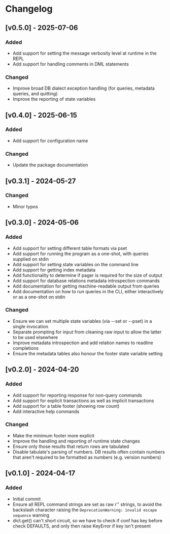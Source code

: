 # Changelog

## [v0.5.0] - 2025-07-06

### Added

- Add support for setting the message verbosity level at runtime in the REPL
- Add support for handling comments in DML statements

### Changed

- Improve broad DB dialect exception handling (for queries, metadata queries, and quitting)
- Improve the reporting of state variables

## [v0.4.0] - 2025-06-15

### Added

- Add support for configuration name

### Changed

- Update the package documentation

## [v0.3.1] - 2024-05-27

### Changed

- Minor typos

## [v0.3.0] - 2024-05-06

### Added

- Add support for setting different table formats via pset
- Add support for running the program as a one-shot, with queries supplied on stdin
- Add support for setting state variables on the command line
- Add support for getting index metadata
- Add functionality to determine if pager is required for the size of output
- Add support for database relations metadata introspection commands
- Add documentation for getting machine-readable output from queries
- Add documentation on how to run queries in the CLI, either interactively or as a one-shot on stdin

### Changed

- Ensure we can set multiple state variables (via --set or --pset) in a single invocation
- Separate prompting for input from cleaning raw input to allow the latter to be used elsewhere
- Improve metadata introspection and add relation names to readline completions
- Ensure the metadata tables also honour the footer state variable setting

## [v0.2.0] - 2024-04-20

### Added

- Add support for reporting response for non-query commands
- Add support for explicit transactions as well as implicit transactions
- Add support for a table footer (showing row count)
- Add interactive help commands

### Changed

- Make the minimum footer more explicit
- Improve the handling and reporting of runtime state changes
- Ensure only those results that return rows are tabulated
- Disable tabulate's parsing of numbers.  DB results often contain numbers that aren't required to be formatted as numbers (e.g. version numbers)

## [v0.1.0] - 2024-04-17

### Added

- Initial commit
- Ensure all REPL command strings are set as raw r'' strings, to avoid the backslash character raising the `DeprecationWarning: invalid escape sequence` warning
- dict.get() can't short circuit, so we have to check if conf has key before check DEFAULTS, and only then raise KeyError if key isn't present

